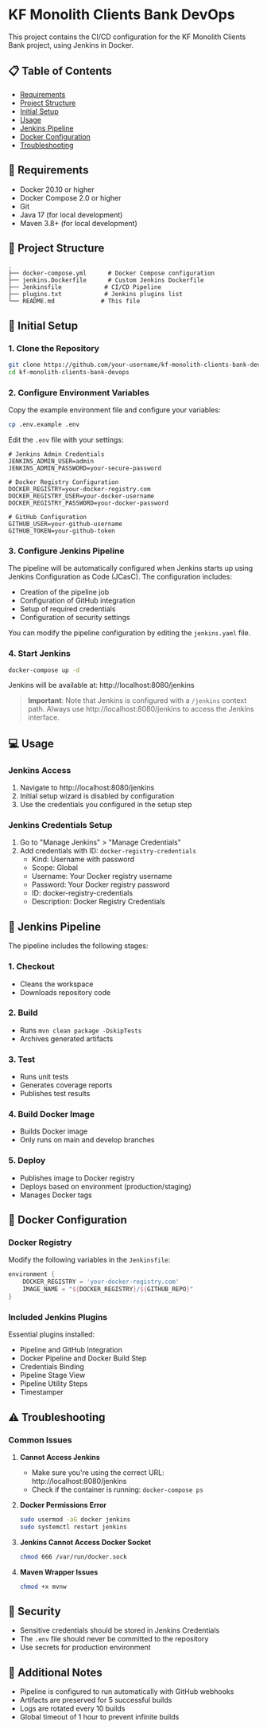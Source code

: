 # KF Monolith Clients Bank DevOps

This project contains the CI/CD configuration for the KF Monolith Clients Bank project, using Jenkins in Docker.

## 📋 Table of Contents

- [Requirements](#requirements)
- [Project Structure](#project-structure)
- [Initial Setup](#initial-setup)
- [Usage](#usage)
- [Jenkins Pipeline](#jenkins-pipeline)
- [Docker Configuration](#docker-configuration)
- [Troubleshooting](#troubleshooting)

## 🔧 Requirements

- Docker 20.10 or higher
- Docker Compose 2.0 or higher
- Git
- Java 17 (for local development)
- Maven 3.8+ (for local development)

## 📁 Project Structure

```
.
├── docker-compose.yml      # Docker Compose configuration
├── jenkins.Dockerfile      # Custom Jenkins Dockerfile
├── Jenkinsfile            # CI/CD Pipeline
├── plugins.txt            # Jenkins plugins list
└── README.md             # This file
```

## 🚀 Initial Setup

### 1. Clone the Repository

```bash
git clone https://github.com/your-username/kf-monolith-clients-bank-devops.git
cd kf-monolith-clients-bank-devops
```

### 2. Configure Environment Variables

Copy the example environment file and configure your variables:

```bash
cp .env.example .env
```

Edit the `.env` file with your settings:

```env
# Jenkins Admin Credentials
JENKINS_ADMIN_USER=admin
JENKINS_ADMIN_PASSWORD=your-secure-password

# Docker Registry Configuration
DOCKER_REGISTRY=your-docker-registry.com
DOCKER_REGISTRY_USER=your-docker-username
DOCKER_REGISTRY_PASSWORD=your-docker-password

# GitHub Configuration
GITHUB_USER=your-github-username
GITHUB_TOKEN=your-github-token
```

### 3. Configure Jenkins Pipeline

The pipeline will be automatically configured when Jenkins starts up using Jenkins Configuration as Code (JCasC). The configuration includes:

- Creation of the pipeline job
- Configuration of GitHub integration
- Setup of required credentials
- Configuration of security settings

You can modify the pipeline configuration by editing the `jenkins.yaml` file.

### 4. Start Jenkins

```bash
docker-compose up -d
```

Jenkins will be available at: http://localhost:8080/jenkins

> **Important**: Note that Jenkins is configured with a `/jenkins` context path. Always use http://localhost:8080/jenkins to access the Jenkins interface.

## 💻 Usage

### Jenkins Access

1. Navigate to http://localhost:8080/jenkins
2. Initial setup wizard is disabled by configuration
3. Use the credentials you configured in the setup step

### Jenkins Credentials Setup

1. Go to "Manage Jenkins" > "Manage Credentials"
2. Add credentials with ID: `docker-registry-credentials`
   - Kind: Username with password
   - Scope: Global
   - Username: Your Docker registry username
   - Password: Your Docker registry password
   - ID: docker-registry-credentials
   - Description: Docker Registry Credentials

## 🔄 Jenkins Pipeline

The pipeline includes the following stages:

### 1. Checkout
- Cleans the workspace
- Downloads repository code

### 2. Build
- Runs `mvn clean package -DskipTests`
- Archives generated artifacts

### 3. Test
- Runs unit tests
- Generates coverage reports
- Publishes test results

### 4. Build Docker Image
- Builds Docker image
- Only runs on main and develop branches

### 5. Deploy
- Publishes image to Docker registry
- Deploys based on environment (production/staging)
- Manages Docker tags

## 🐳 Docker Configuration

### Docker Registry

Modify the following variables in the `Jenkinsfile`:

```groovy
environment {
    DOCKER_REGISTRY = 'your-docker-registry.com'
    IMAGE_NAME = "${DOCKER_REGISTRY}/${GITHUB_REPO}"
}
```

### Included Jenkins Plugins

Essential plugins installed:
- Pipeline and GitHub Integration
- Docker Pipeline and Docker Build Step
- Credentials Binding
- Pipeline Stage View
- Pipeline Utility Steps
- Timestamper

## ⚠️ Troubleshooting

### Common Issues

1. **Cannot Access Jenkins**
   - Make sure you're using the correct URL: http://localhost:8080/jenkins
   - Check if the container is running: `docker-compose ps`

2. **Docker Permissions Error**
   ```bash
   sudo usermod -aG docker jenkins
   sudo systemctl restart jenkins
   ```

3. **Jenkins Cannot Access Docker Socket**
   ```bash
   chmod 666 /var/run/docker.sock
   ```

4. **Maven Wrapper Issues**
   ```bash
   chmod +x mvnw
   ```

## 🔐 Security

- Sensitive credentials should be stored in Jenkins Credentials
- The `.env` file should never be committed to the repository
- Use secrets for production environment

## 📝 Additional Notes

- Pipeline is configured to run automatically with GitHub webhooks
- Artifacts are preserved for 5 successful builds
- Logs are rotated every 10 builds
- Global timeout of 1 hour to prevent infinite builds
